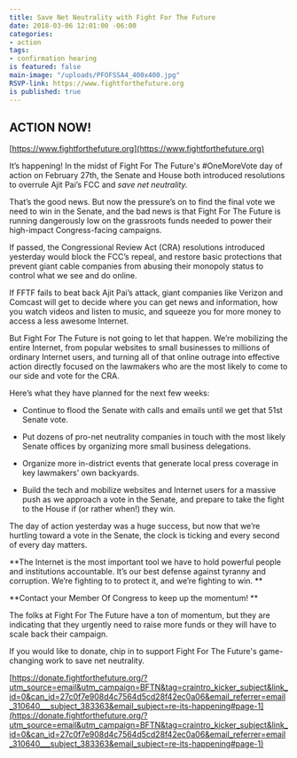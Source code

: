 ```yaml
---
title: Save Net Neutrality with Fight For The Future
date: 2018-03-06 12:01:00 -06:00
categories:
- action
tags:
- confirmation hearing
is featured: false
main-image: "/uploads/PFOFSSA4_400x400.jpg"
RSVP-link: https://www.fightforthefuture.org
is published: true
---
```


## ACTION NOW! 

[https://www.fightforthefuture.org](https://www.fightforthefuture.org)

It’s happening! In the midst of Fight For The Future's #OneMoreVote day of action on February 27th, the Senate and House both introduced resolutions to overrule Ajit Pai’s FCC and *save net neutrality.*

That’s the good news. But now the pressure’s on to find the final vote we need to win in the Senate, and the bad news is that Fight For The Future is running dangerously low on the grassroots funds needed to power their high-impact Congress-facing campaigns. 

If passed, the Congressional Review Act (CRA) resolutions introduced yesterday would block the FCC’s repeal, and restore basic protections that prevent giant cable companies from abusing their monopoly status to control what we see and do online.

If FFTF fails to beat back Ajit Pai’s attack, giant companies like Verizon and Comcast will get to decide where you can get news and information, how you watch videos and listen to music, and squeeze you for more money to access a less awesome Internet.

But Fight For The Future is not going to let that happen. We’re mobilizing the entire Internet, from popular websites to small businesses to millions of ordinary Internet users, and turning all of that online outrage into effective action directly focused on the lawmakers who are the most likely to come to our side and vote for the CRA.

Here’s what they have planned for the next few weeks:

* Continue to flood the Senate with calls and emails until we get that 51st Senate vote.

* Put dozens of pro-net neutrality companies in touch with the most likely Senate offices by organizing more small business delegations.

* Organize more in-district events that generate local press coverage in key lawmakers’ own backyards.

* Build the tech and mobilize websites and Internet users for a massive push as we approach a vote in the Senate, and prepare to take the fight to the House if (or rather when!) they win.

The day of action yesterday was a huge success, but now that we’re hurtling toward a vote in the Senate, the clock is ticking and every second of every day matters.

**The Internet is the most important tool we have to hold powerful people and institutions accountable. It’s our best defense against tyranny and corruption. We’re fighting to to protect it, and we’re fighting to win. **

**Contact your Member Of Congress to keep up the momentum! 
**

The folks at Fight For The Future have a ton of momentum, but they are indicating that they urgently need to raise more funds or they will have to scale back their campaign.

If you would like to donate, chip in to support Fight For The Future's game-changing work to save net neutrality. 

[https://donate.fightforthefuture.org/?utm_source=email&utm_campaign=BFTN&tag=craintro_kicker_subject&link_id=0&can_id=27c0f7e908d4c7564d5cd28f42ec0a06&email_referrer=email_310640___subject_383363&email_subject=re-its-happening#page-1](https://donate.fightforthefuture.org/?utm_source=email&utm_campaign=BFTN&tag=craintro_kicker_subject&link_id=0&can_id=27c0f7e908d4c7564d5cd28f42ec0a06&email_referrer=email_310640___subject_383363&email_subject=re-its-happening#page-1)